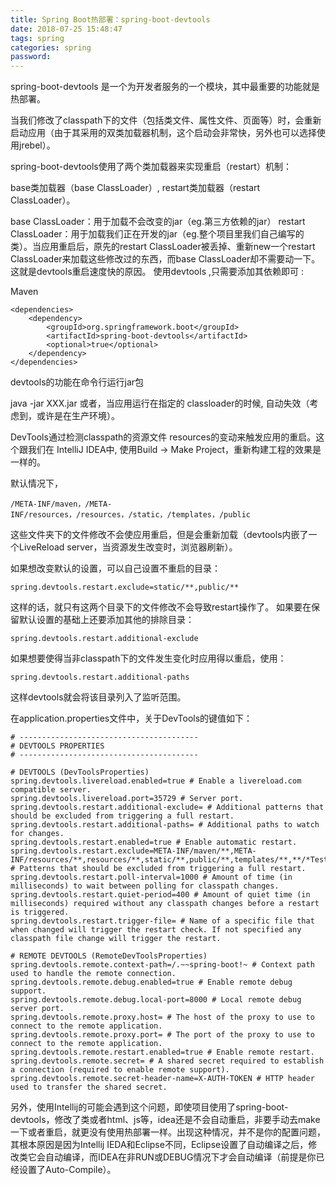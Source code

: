 ```yaml
---
title: Spring Boot热部署：spring-boot-devtools
date: 2018-07-25 15:48:47
tags: spring
categories: spring
password:
---
```


spring-boot-devtools 是一个为开发者服务的一个模块，其中最重要的功能就是热部署。

当我们修改了classpath下的文件（包括类文件、属性文件、页面等）时，会重新启动应用（由于其采用的双类加载器机制，这个启动会非常快，另外也可以选择使用jrebel）。
<!--more-->
spring-boot-devtools使用了两个类加载器来实现重启（restart）机制：

base类加载器（base ClassLoader）, restart类加载器（restart ClassLoader）。

base ClassLoader：用于加载不会改变的jar（eg.第三方依赖的jar）
restart ClassLoader：用于加载我们正在开发的jar（eg.整个项目里我们自己编写的类）。当应用重启后，原先的restart ClassLoader被丢掉、重新new一个restart ClassLoader来加载这些修改过的东西，而base ClassLoader却不需要动一下。这就是devtools重启速度快的原因。
使用devtools ,只需要添加其依赖即可 :

Maven
```
<dependencies>
    <dependency>
        <groupId>org.springframework.boot</groupId>
        <artifactId>spring-boot-devtools</artifactId>
        <optional>true</optional>
    </dependency>
</dependencies>
```
devtools的功能在命令行运行jar包

 java -jar XXX.jar 
或者，当应用运行在指定的 classloader的时候, 自动失效（考虑到，或许是在生产环境）。

DevTools通过检测classpath的资源文件 resources的变动来触发应用的重启。这个跟我们在 IntelliJ IDEA中, 使用Build -> Make Project，重新构建工程的效果是一样的。

默认情况下，
```
/META-INF/maven，/META-INF/resources，/resources，/static，/templates，/public
```
这些文件夹下的文件修改不会使应用重启，但是会重新加载（devtools内嵌了一个LiveReload server，当资源发生改变时，浏览器刷新）。

如果想改变默认的设置，可以自己设置不重启的目录：
```
spring.devtools.restart.exclude=static/**,public/**
```
这样的话，就只有这两个目录下的文件修改不会导致restart操作了。
如果要在保留默认设置的基础上还要添加其他的排除目录：
```
spring.devtools.restart.additional-exclude
```
如果想要使得当非classpath下的文件发生变化时应用得以重启，使用：
```
spring.devtools.restart.additional-paths
```
这样devtools就会将该目录列入了监听范围。

在application.properties文件中，关于DevTools的键值如下：
```
# ----------------------------------------
# DEVTOOLS PROPERTIES
# ----------------------------------------

# DEVTOOLS (DevToolsProperties)
spring.devtools.livereload.enabled=true # Enable a livereload.com compatible server.
spring.devtools.livereload.port=35729 # Server port.
spring.devtools.restart.additional-exclude= # Additional patterns that should be excluded from triggering a full restart.
spring.devtools.restart.additional-paths= # Additional paths to watch for changes.
spring.devtools.restart.enabled=true # Enable automatic restart.
spring.devtools.restart.exclude=META-INF/maven/**,META-INF/resources/**,resources/**,static/**,public/**,templates/**,**/*Test.class,**/*Tests.class,git.properties # Patterns that should be excluded from triggering a full restart.
spring.devtools.restart.poll-interval=1000 # Amount of time (in milliseconds) to wait between polling for classpath changes.
spring.devtools.restart.quiet-period=400 # Amount of quiet time (in milliseconds) required without any classpath changes before a restart is triggered.
spring.devtools.restart.trigger-file= # Name of a specific file that when changed will trigger the restart check. If not specified any classpath file change will trigger the restart.

# REMOTE DEVTOOLS (RemoteDevToolsProperties)
spring.devtools.remote.context-path=/.~~spring-boot!~ # Context path used to handle the remote connection.
spring.devtools.remote.debug.enabled=true # Enable remote debug support.
spring.devtools.remote.debug.local-port=8000 # Local remote debug server port.
spring.devtools.remote.proxy.host= # The host of the proxy to use to connect to the remote application.
spring.devtools.remote.proxy.port= # The port of the proxy to use to connect to the remote application.
spring.devtools.remote.restart.enabled=true # Enable remote restart.
spring.devtools.remote.secret= # A shared secret required to establish a connection (required to enable remote support).
spring.devtools.remote.secret-header-name=X-AUTH-TOKEN # HTTP header used to transfer the shared secret.
```
另外，使用Intellij的可能会遇到这个问题，即使项目使用了spring-boot-devtools，修改了类或者html、js等，idea还是不会自动重启，非要手动去make一下或者重启，就更没有使用热部署一样。出现这种情况，并不是你的配置问题，其根本原因是因为Intellij IEDA和Eclipse不同，Eclipse设置了自动编译之后，修改类它会自动编译，而IDEA在非RUN或DEBUG情况下才会自动编译（前提是你已经设置了Auto-Compile）。

